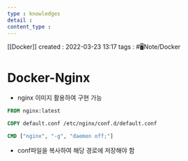 ```yaml
---
type : knowledges
detail : 
content_type :
---
```


[[Docker]]
created : 2022-03-23 13:17
tags : #🖥️Note/Docker  

# Docker-Nginx
- nginx 이미지 활용하여 구현 가능

```dockerfile
FROM nginx:latest

COPY default.conf /etc/nginx/conf.d/default.conf

CMD ["nginx", "-g", "daemon off;"]
```

- conf파일을 복사하여 해당 경로에 저장해야 함
